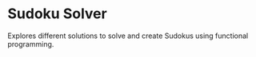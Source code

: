 # Sudoku Solver

Explores different solutions to solve and create Sudokus using functional programming. 
